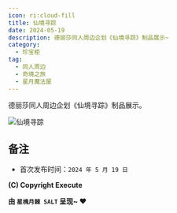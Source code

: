 ```yaml
---
icon: ri:cloud-fill
title: 仙境寻踪
date: 2024-05-19
description: 德丽莎同人周边企划《仙境寻踪》制品展示~
category:
  - 珍宝柜
tag:
  - 同人周边
  - 奇境之旅
  - 星月魔法屋
---
```


德丽莎同人周边企划《仙境寻踪》制品展示。

<!-- more -->

![仙境寻踪](https://cdn.jsdelivr.net/gh/saltapocalypse/CDN/SALT/pages/cabinet/2405-Wonderland.png "仙境寻踪 宣图")

## 备注

- 首次发布时间：`2024 年 5 月 19 日`

**(C) Copyright Execute**

**由 `星槐月棘 SALT` 呈现~ :heart:**